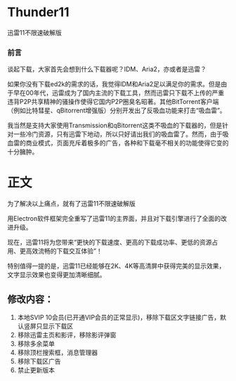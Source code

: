 # Thunder11

迅雷11不限速破解版

### 前言

谈起下载，大家首先会想到什么下载器呢？IDM、Aria2，亦或者是迅雷？

如果你没有下载ed2k的需求的话，我觉得IDM和Aria2足以满足你的需求。但是由于早在00年代，迅雷成为了国内主流的下载工具，然而迅雷只下载不上传的严重违背P2P共享精神的骚操作使得它国内P2P圈臭名昭著。其他BitTorrent客户端（例如比特彗星、qBitorrent增强版）分别开发出了反吸血功能来打击“吸血雷”。

我当然是支持大家使用Transmission和qBitorrent这类不吸血的下载器的，但是针对一些冷门资源，只有迅雷下地动，所以只好请出我们的吸血雷了。然而，由于吸血雷的商业模式，页面充斥着极多的广告，各种和下载毫不相关的功能使得它变的十分臃肿。

# 正文

为了解决以上痛点，就有了迅雷11不限速破解版

用Electron软件框架完全重写了迅雷11的主界面，并且对下载引擎进行了全面的改进升级。

现在，迅雷11将为您带来“更快的下载速度、更高的下载成功率、更低的资源占用、更高效流畅的下载交互体验”！

特别值得一提的是，迅雷11已经能够在2K、4K等高清屏中获得完美的显示效果，文字显示效果也变得更加清晰细腻。

## 修改内容：

1. 本地SVIP 10会员(已开通VIP会员的正常显示)，移除下载区文字链接广告，默认竖屏只显示下载区
2. 移除迅雷主页和影评，移除影评弹窗
3. 移除多余菜单
4. 移除顶栏搜索框，消息管理器
5. 移除下载区广告
6. 禁止更新版本
